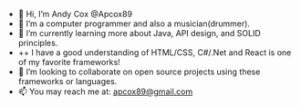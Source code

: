 - 👋 Hi, I’m Andy Cox @Apcox89
- 👀 I’m a computer programmer and also a musician(drummer).
- 🌱 I’m currently learning more about Java, API design, and SOLID principles.
- ++ I have a good understanding of HTML/CSS, C#/.Net and React is one of my favorite frameworks!
- 💞️ I’m looking to collaborate on open source projects using these frameworks or languages.
- 📫 You may reach me at: apcox89@gmail.com

<!---
Apcox89/Apcox89 is a ✨ special ✨ repository because its `README.md` (this file) appears on your GitHub profile.
You can click the Preview link to take a look at your changes.
--->
